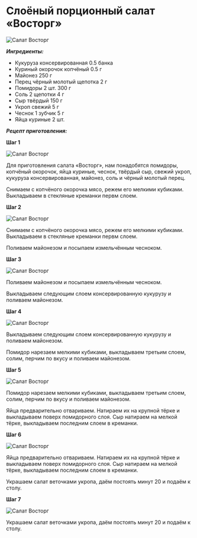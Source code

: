 # Слоёный порционный салат «Восторг»
![][id1]

_**Ингредиенты:**_

- Кукуруза консервированная 0.5 банка
- Куриный окорочок копчёный 0.5 г
- Майонез 250 г
- Перец чёрный молотый щепотка 2 г
- Помидоры 2 шт. 300 г
- Соль 2 щепотки 4 г
- Сыр твёрдый 150 г
- Укроп свежий 5 г
- Чеснок 1 зубчик 5 г
- Яйца куриные 2 шт.

_**Рецепт приготовления:**_

**Шаг 1**

![][id2]

Для приготовления салата «Восторг», нам понадобятся помидоры, копчёный окорочок, яйца куриные, чеснок, твёрдый сыр, свежий укроп, кукуруза консервированная, майонез, соль и чёрный молотый перец.

Снимаем с копчёного окорочка мясо, режем его мелкими кубиками. Выкладываем в стекляные креманки первм слоем.

**Шаг 2**

![][id3]

Снимаем с копчёного окорочка мясо, режем его мелкими кубиками. Выкладываем в стекляные креманки первм слоем.

Поливаем майонезом и посыпаем измельчённым чесноком.

**Шаг 3**

![][id4]

Поливаем майонезом и посыпаем измельчённым чесноком.

Выкладываем следующим слоем консервированную кукурузу и поливаем майонезом.

**Шаг 4**

![][id5]

Выкладываем следующим слоем консервированную кукурузу и поливаем майонезом.

Помидор нарезаем мелкими кубиками, выкладываем третьим слоем, солим, перчим по вкусу и поливаем майонезом.

**Шаг 5**

![][id6]

Помидор нарезаем мелкими кубиками, выкладываем третьим слоем, солим, перчим по вкусу и поливаем майонезом.

Яйца предварительно отвариваем. Натираем их на крупной тёрке и выкладываем поверх помидорного слоя. Сыр натираем на мелкой тёрке, выкладываем последним слоем в креманки.

**Шаг 6**

![][id7]

Яйца предварительно отвариваем. Натираем их на крупной тёрке и выкладываем поверх помидорного слоя. Сыр натираем на мелкой тёрке, выкладываем последним слоем в креманки.

Украшаем салат веточками укропа, даём постоять минут 20 и подаём к столу.

**Шаг 7**

![][id8]

Украшаем салат веточками укропа, даём постоять минут 20 и подаём к столу.

[id1]: /images/Kulinar/Salad/vostorg-01.jpg "Салат Восторг"
[id2]: /images/Kulinar/Salad/vostorg-02.jpg "Салат Восторг"
[id3]: /images/Kulinar/Salad/vostorg-03.jpg "Салат Восторг"
[id4]: /images/Kulinar/Salad/vostorg-04.jpg "Салат Восторг"
[id5]: /images/Kulinar/Salad/vostorg-05.jpg "Салат Восторг"
[id6]: /images/Kulinar/Salad/vostorg-06.jpg "Салат Восторг"
[id7]: /images/Kulinar/Salad/vostorg-07.jpg "Салат Восторг"
[id8]: /images/Kulinar/Salad/vostorg-08.jpg "Салат Восторг"
